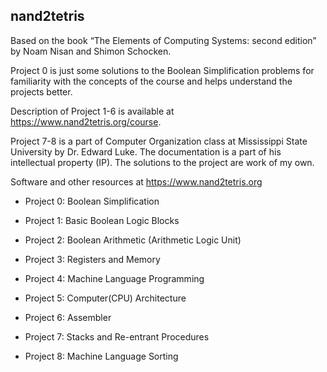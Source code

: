 
## nand2tetris
Based on the book “The Elements of Computing Systems: second edition” by Noam Nisan and Shimon Schocken.

Project 0 is just some solutions to the Boolean Simplification problems for familiarity with the concepts of the course and helps understand the projects better. 

Description of Project 1-6 is available at https://www.nand2tetris.org/course.

Project 7-8 is a part of Computer Organization class at Mississippi State University by Dr. Edward Luke. The documentation is a part of his intellectual property (IP). The solutions to the project are work of my own. 

Software and other resources at https://www.nand2tetris.org

  * Project 0: Boolean Simplification
  
  * Project 1: Basic Boolean Logic Blocks
  
  * Project 2: Boolean Arithmetic (Arithmetic Logic Unit)
  
  * Project 3: Registers and Memory
  
  * Project 4: Machine Language Programming
  
  * Project 5: Computer(CPU) Architecture
  
  * Project 6: Assembler
  
  * Project 7: Stacks and Re-entrant Procedures
  
  * Project 8: Machine Language Sorting
  
